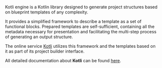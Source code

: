 Kotli engine is a Kotlin library designed to generate project structures based on blueprint templates of any complexity.

It provides a simplified framework to describe a template as a set of functional blocks.
Prepared templates are self-sufficient, containing all the metadata necessary for presentation and facilitating the multi-step process of generating an output structure.

The online service [Kotli](https://kotlitecture.com) utilizes this framework and the templates based on it as part of its project builder interface.

All detailed documentation about **Kotli** can be found [here](https://kotlitecture.github.io).
